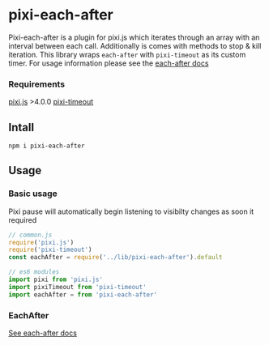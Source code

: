 # pixi-each-after

Pixi-each-after is a plugin for pixi.js which iterates through an array with an interval between each call. Additionally is comes with methods to stop & kill iteration.
This library wraps `each-after` with `pixi-timeout` as its custom timer. For usage information please see the [each-after docs](https://github.com/brenwell/each-after)

### Requirements

[pixi.js](https://github.com/pixijs/pixi.js) >4.0.0
[pixi-timeout](https://github.com/brenwell/pixi-timeout)

## Intall

```shell
npm i pixi-each-after
```

## Usage

### Basic usage

Pixi pause will automatically begin listening to visibilty changes as soon it required

```js
// common.js
require('pixi.js')
require('pixi-timeout')
const eachAfter = require('../lib/pixi-each-after').default

// es6 modules
import pixi from 'pixi.js'
import pixiTimeout from 'pixi-timeout'
import eachAfter = from 'pixi-each-after'
```

### EachAfter

[See each-after docs](https://github.com/brenwell/each-after)